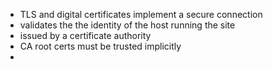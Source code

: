  * TLS and digital certificates implement a secure connection
 * validates the the identity of the host running the site 
 * issued by a certificate authority 
 * CA root certs must be trusted implicitly 
 * 